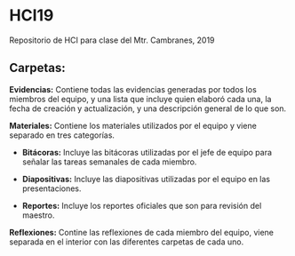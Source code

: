 # HCI19
Repositorio de HCI para clase del Mtr. Cambranes, 2019

## Carpetas:

**Evidencias:** 
Contiene todas las evidencias generadas por todos los miembros del equipo, y una lista que incluye quien elaboró cada una, la fecha de creación y actualización, y una descripción general de lo que son.

**Materiales:**
Contiene los materiales utilizados por el equipo y viene separado en tres categorías.

  - **Bitácoras:**
          Incluye las bitácoras utilizadas por el jefe de equipo para señalar las tareas semanales de cada miembro.
          
  - **Diapositivas:**
          Incluye las diapositivas utilizadas por el equipo en las presentaciones.
          
  - **Reportes:**
          Incluye los reportes oficiales que son para revisión del maestro.
             
**Reflexiones:** 
Contine las reflexiones de cada miembro del equipo, viene separada en el interior con las diferentes carpetas de cada uno.

